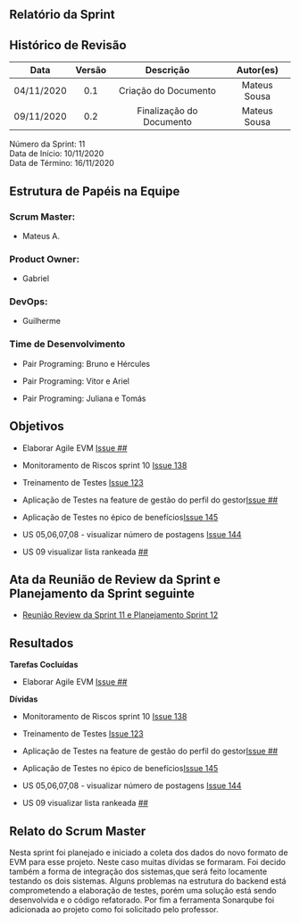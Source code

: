
## Relatório da Sprint

## Histórico de Revisão

|   Data   |  Versão  |        Descrição       |          Autor(es)          |
|:--------:|:--------:|:----------------------:|:---------------------------:|
|04/11/2020|   0.1    | Criação do Documento        |   Mateus Sousa   |
|09/11/2020|   0.2    | Finalização do Documento        |   Mateus Sousa   |


Número da Sprint: 11 <br>
Data de Início:  10/11/2020 <br>
Data de Término: 16/11/2020 <br>

## Estrutura de Papéis na Equipe

### Scrum Master:
- Mateus A.

### Product Owner:
- Gabriel

### DevOps:
- Guilherme


### Time de Desenvolvimento

- Pair Programing: Bruno e Hércules
  

- Pair Programing: Vitor e Ariel
  

- Pair Programing: Juliana e Tomás


## Objetivos

- Elaborar Agile EVM [Issue ##](https://github.com/fga-eps-mds/2020.1-Grupo6/issues/)
- Monitoramento de Riscos sprint 10 [Issue 138](https://github.com/fga-eps-mds/2020.1-Grupo6/issues/138)

- Treinamento de Testes [Issue 123](https://github.com/fga-eps-mds/2020.1-Grupo6/issues/123)

- Aplicação de Testes na feature de gestão do perfil do gestor[Issue ##]()
- Aplicação de Testes no épico de benefícios[Issue 145](https://github.com/fga-eps-mds/2020.1-Grupo6/issues/145)

- US 05,06,07,08 - visualizar número de postagens [Issue 144](https://github.com/fga-eps-mds/2020.1-Grupo6/issues/144)

- US 09 visualizar lista rankeada [##](https://github.com/fga-eps-mds/2020.1-Grupo6/issues/)

## Ata da Reunião de Review da Sprint e Planejamento da Sprint seguinte

- [Reunião Review da Sprint 11 e Planejamento Sprint 12](https://github.com/fga-eps-mds/2020.1-Grupo6/issues/146)


## Resultados

**Tarefas Cocluídas** 

- Elaborar Agile EVM [Issue ##](https://github.com/fga-eps-mds/2020.1-Grupo6/issues/)

**Dívidas**

- Monitoramento de Riscos sprint 10 [Issue 138](https://github.com/fga-eps-mds/2020.1-Grupo6/issues/138)

- Treinamento de Testes [Issue 123](https://github.com/fga-eps-mds/2020.1-Grupo6/issues/123)

- Aplicação de Testes na feature de gestão do perfil do gestor[Issue ##]()
- Aplicação de Testes no épico de benefícios[Issue 145](https://github.com/fga-eps-mds/2020.1-Grupo6/issues/145)

- US 05,06,07,08 - visualizar número de postagens [Issue 144](https://github.com/fga-eps-mds/2020.1-Grupo6/issues/144)

- US 09 visualizar lista rankeada [##](https://github.com/fga-eps-mds/2020.1-Grupo6/issues/)


## Relato do Scrum Master

Nesta sprint foi planejado e iniciado a coleta dos dados do novo formato de EVM para esse projeto. Neste caso muitas dívidas se formaram. Foi decido também a forma de integração dos sistemas,que será feito locamente testando os dois sistemas. Alguns problemas na estrutura do backend está comprometendo a elaboração de testes, porém uma solução está sendo desenvolvida e o código refatorado. Por fim a ferramenta Sonarqube foi adicionada ao projeto como foi solicitado pelo professor.